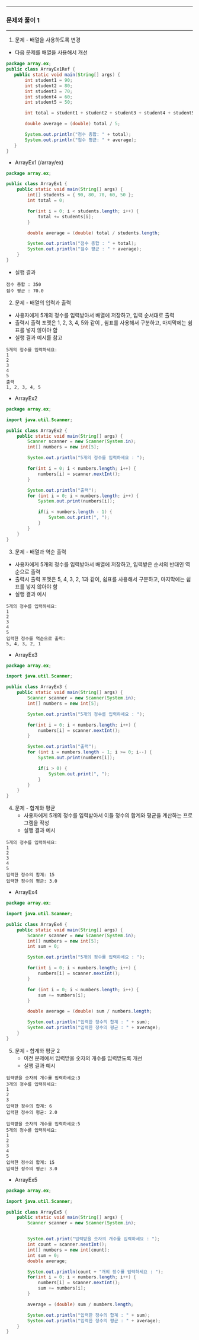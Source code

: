 -----
### 문제와 풀이 1
-----
1. 문제 - 배열을 사용하도록 변경
  - 다음 문제를 배열을 사용해서 개선
```java
package array.ex;
public class ArrayEx1Ref {
   public static void main(String[] args) {
       int student1 = 90;
       int student2 = 80;
       int student3 = 70;
       int student4 = 60;
       int student5 = 50;

       int total = student1 + student2 + student3 + student4 + student5;

       double average = (double) total / 5;

       System.out.println("점수 총합: " + total);
       System.out.println("점수 평균: " + average);
   }
}
```
  - ArrayEx1 (/array/ex)
```java
package array.ex;

public class ArrayEx1 {
    public static void main(String[] args) {
        int[] students = { 90, 80, 70, 60, 50 };
        int total = 0;

        for(int i = 0; i < students.length; i++) {
            total += students[i];
        }

        double average = (double) total / students.length;

        System.out.println("점수 총합 : " + total);
        System.out.println("점수 평균 : " + average);
    }
}
```
  - 실행 결과
```
점수 총합 : 350
점수 평균 : 70.0
```

2. 문제 - 배열의 입력과 출력
  - 사용자에게 5개의 정수를 입력받아서 배열에 저장하고, 입력 순서대로 출력
  - 출력시 출력 포멧은 1, 2, 3, 4, 5와 같이 , 쉼표를 사용해서 구분하고, 마지막에는 쉼표를 넣지 않아야 함
  - 실행 결과 예시를 참고
```
5개의 정수를 입력하세요:
1
2
3
4
5
출력
1, 2, 3, 4, 5
```
  - ArrayEx2
```java
package array.ex;

import java.util.Scanner;

public class ArrayEx2 {
    public static void main(String[] args) {
        Scanner scanner = new Scanner(System.in);
        int[] numbers = new int[5];

        System.out.println("5개의 정수를 입력하세요 : ");

        for(int i = 0; i < numbers.length; i++) {
            numbers[i] = scanner.nextInt();
        }

        System.out.println("출력");
        for (int i = 0; i < numbers.length; i++) {
            System.out.print(numbers[i]);

            if(i < numbers.length - 1) {
                System.out.print(", ");
            }
        }
    }
}
```

3. 문제 - 배열과 역순 출력
  - 사용자에게 5개의 정수를 입력받아서 배열에 저장하고, 입력받은 순서의 반대인 역순으로 출력
  - 출력시 출력 포멧은 5, 4, 3, 2, 1과 같이, 쉼표를 사용해서 구분하고, 마지막에는 쉼표를 넣지 않아야 함
  - 실행 결과 예시
```
5개의 정수를 입력하세요:
1
2
3
4
5
입력한 정수를 역순으로 출력:
5, 4, 3, 2, 1
```
  - ArrayEx3
```java
package array.ex;

import java.util.Scanner;

public class ArrayEx3 {
    public static void main(String[] args) {
        Scanner scanner = new Scanner(System.in);
        int[] numbers = new int[5];

        System.out.println("5개의 정수를 입력하세요 : ");

        for(int i = 0; i < numbers.length; i++) {
            numbers[i] = scanner.nextInt();
        }

        System.out.println("출력");
        for (int i = numbers.length - 1; i >= 0; i--) {
            System.out.print(numbers[i]);

            if(i > 0) {
                System.out.print(", ");
            }
        }
    }
}
```

4. 문제 - 합계와 평균
   - 사용자에게 5개의 정수를 입력받아서 이들 정수의 합계와 평균을 계산하는 프로그램을 작성
   - 실행 결과 예시
```
5개의 정수를 입력하세요:
1
2
3
4
5
입력한 정수의 합계: 15
입력한 정수의 평균: 3.0
```
   - ArrayEx4
```java
package array.ex;

import java.util.Scanner;

public class ArrayEx4 {
    public static void main(String[] args) {
        Scanner scanner = new Scanner(System.in);
        int[] numbers = new int[5];
        int sum = 0;

        System.out.println("5개의 정수를 입력하세요 : ");

        for(int i = 0; i < numbers.length; i++) {
            numbers[i] = scanner.nextInt();
        }

        for (int i = 0; i < numbers.length; i++) {
            sum += numbers[i];
        }

        double average = (double) sum / numbers.length;

        System.out.println("입력한 정수의 합계 : " + sum);
        System.out.println("입력한 정수의 평균 : " + average);
    }
}
```

5. 문제 - 합계와 평균 2
   - 이전 문제에서 입력받을 숫자의 개수를 입력받도록 개선
   - 실행 결과 예시
```
입력받을 숫자의 개수를 입력하세요:3
3개의 정수를 입력하세요:
1
2
3
입력한 정수의 합계: 6
입력한 정수의 평균: 2.0
```
```
입력받을 숫자의 개수를 입력하세요:5
5개의 정수를 입력하세요:
1
2
3
4
5
입력한 정수의 합계: 15
입력한 정수의 평균: 3.0
```
   - ArrayEx5
```java
package array.ex;

import java.util.Scanner;

public class ArrayEx5 {
    public static void main(String[] args) {
        Scanner scanner = new Scanner(System.in);


        System.out.print("입력받을 숫자의 개수를 입력하세요 : ");
        int count = scanner.nextInt();
        int[] numbers = new int[count];
        int sum = 0;
        double average;

        System.out.println(count + "개의 정수를 입력하세요 : ");
        for(int i = 0; i < numbers.length; i++) {
            numbers[i] = scanner.nextInt();
            sum += numbers[i];
        }

        average = (double) sum / numbers.length;

        System.out.println("입력한 정수의 합계 : " + sum);
        System.out.println("입력한 정수의 평균 : " + average);
    }
}
```

